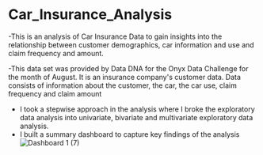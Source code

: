 # Car_Insurance_Analysis

-This is an analysis of Car Insurance Data to gain insights into the relationship between customer demographics, car information and use and claim frequency and amount.

-This data set was provided by Data DNA for the Onyx Data Challenge for the month of August. It is an insurance company's customer data. Data consists of information about the customer, the car, the car use, claim
frequency and claim amount

- I took a stepwise approach in the analysis where I broke the exploratory data analysis into univariate, bivariate and multivariate exploratory data analysis.
- I built a summary dashboard to capture key findings of the analysis
  ![Dashboard 1 (7)](https://github.com/DataStance1/Car_Insurance_Analysis/assets/114801619/08b4f383-c05a-4983-b4a5-8be5d131cc2b)

